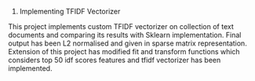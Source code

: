 1. Implementing TFIDF Vectorizer

This project implements custom TFIDF vectorizer on collection of text documents and comparing its results with Sklearn implementation. Final output has been L2 normalised and given in sparse matrix representation. Extension of this project has modified fit and transform functions which considers top 50 idf scores features and tfidf vectorizer has been implemented.








